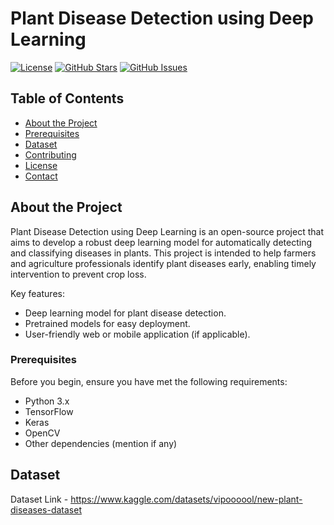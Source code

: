 # Plant Disease Detection using Deep Learning



[![License](https://img.shields.io/badge/license-MIT-blue.svg)](LICENSE)
[![GitHub Stars](https://img.shields.io/github/stars/abhijeet3447/plant-disease-detection.svg)](https://github.com/abhijeet3447/plant-disease-detection/stargazers)
[![GitHub Issues](https://img.shields.io/github/issues/abhijeet3447/plant-disease-detection.svg)](https://github.com/abhijeet3447/plant-disease-detection/issues)

## Table of Contents

- [About the Project](#about-the-project)
- [Prerequisites](#prerequisites)
- [Dataset](#dataset)
- [Contributing](#contributing)
- [License](#license)
- [Contact](#contact)

## About the Project

Plant Disease Detection using Deep Learning is an open-source project that aims to develop a robust deep learning model for automatically detecting and classifying diseases in plants. This project is intended to help farmers and agriculture professionals identify plant diseases early, enabling timely intervention to prevent crop loss.

Key features:
- Deep learning model for plant disease detection.
- Pretrained models for easy deployment.
- User-friendly web or mobile application (if applicable).


### Prerequisites

Before you begin, ensure you have met the following requirements:
- Python 3.x
- TensorFlow
- Keras
- OpenCV
- Other dependencies (mention if any)

## Dataset
Dataset Link - https://www.kaggle.com/datasets/vipoooool/new-plant-diseases-dataset

